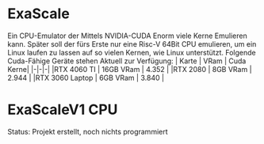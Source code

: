 # ExaScale
Ein CPU-Emulator der Mittels NVIDIA-CUDA Enorm viele Kerne Emulieren kann. 
Später soll der fürs Erste nur eine Risc-V 64Bit CPU emulieren, um ein Linux laufen zu lassen auf so vielen Kernen, wie Linux unterstützt. 
Folgende Cuda-Fähige Geräte stehen Aktuell zur Verfügung:
 | Karte | VRam | Cuda Kerne|
 |-|-|-|
 |RTX 4060 TI | 16GB VRam | 4.352 |
 |RTX 2080 | 8GB VRam | 2.944 |
 |RTX 3060 Laptop | 6GB VRam | 3.840 |


 
# ExaScaleV1 CPU
Status: Projekt erstellt, noch nichts programmiert
